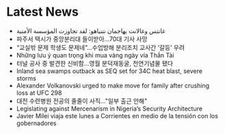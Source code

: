 # Latest News
-  غانتس وغالانت يهاجمان نتنياهو: لقد تجاوزت المؤسسة الأمنية
-  파주서 택시가 중앙분리대 들이받아…70대 기사 사망
-  “교실밖 문제 학생도 문제네”…수업방해 분리조치 교사간 ‘갈등’ 우려
-  Những lưu ý quan trọng khi mua vàng ngày vía Thần Tài
-  터널 공사 중 발견한 신비함…영월 분덕재동굴, 천연기념물 됐다
-  Inland sea swamps outback as SEQ set for 34C heat blast, severe storms
-  Alexander Volkanovski urged to make move for family after crushing loss at UFC 298
-  대전 수련병원 전공의 줄줄이 사직…"일부 출근 안해"
-  Legislating against Mercenarism in Nigeria’s Security Architecture
-  Javier Milei viaja este lunes a Corrientes en medio de la tensión con los gobernadores

